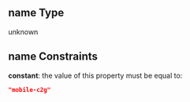 ## name Type

unknown

## name Constraints

**constant**: the value of this property must be equal to:

```json
"mobile-c2g"
```
